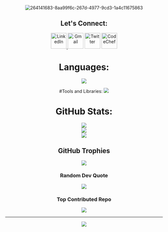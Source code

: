 <div style="max-width: 100%; margin: 0 auto; text-align: center;" align="center">

![264141683-8aa99f6c-267d-4977-9cd3-1a4c11675863](https://github.com/MARIYAPPANS/MARIYAPPANS/assets/114395182/cb6d019f-f365-4dda-b436-1cb7e0081d7b)

## Let's Connect:
 <div class="social-icons">
                <a href="https://www.linkedin.com/in/mariyappan-s/" target="_blank" class="social-icon">
                    <img src="https://user-images.githubusercontent.com/74038190/235294012-0a55e343-37ad-4b0f-924f-c8431d9d2483.gif" alt="LinkedIn" height="50" width="50">
                </a>
                <a href="mailto:mariyappanyogeshwaran@gmail.com" target="_blank"
            style="display: inline-block; border-radius: 50%;">
            <img src="https://user-images.githubusercontent.com/74038190/216122065-2f028bae-25d6-4a3c-bc9f-175394ed5011.png" alt="Gmail" height="50" width="50">
               </a>
        <a href="https://twitter.com/" target="_blank" style="display: inline-block; border-radius: 50%;">
            <img src="https://user-images.githubusercontent.com/74038190/235294011-b8074c31-9097-4a65-a594-4151b58743a8.gif" alt="Twitter" height="50" width="50">
        </a>
        <a href="https://www.codechef.com/users/mariyappan" target="_blank" style="display: inline-block; border-radius: 50%;">
            <img src="https://img.icons8.com/?size=1x&id=GkF-CAy7S8GY&format=png" alt="CodeChef" height="50" width="50"
                style="fill: #1a1b27;">
        </a>
        </div>

# Languages:
<img src="https://skillicons.dev/icons?i=c,cpp,java,python,css,html,js,php&perline=8" >

#Tools and Libraries:
<img src="https://skillicons.dev/icons?i=vscode,vercel,sqlite,replit,postgres,mysql,github,firebase,django,bootstrap,androidstudio&perline=6" >


# GitHub Stats:
![](https://github-readme-stats.vercel.app/api?username=MARIYAPPANS&theme=dark&hide_border=false&include_all_commits=false&count_private=false)<br/>
![](https://github-readme-streak-stats.herokuapp.com/?user=MARIYAPPANS&theme=dark&hide_border=false)<br/>
![](https://github-readme-stats.vercel.app/api/top-langs/?username=MARIYAPPANS&theme=dark&hide_border=false&include_all_commits=false&count_private=false&layout=compact)

##  GitHub Trophies
![](https://github-profile-trophy.vercel.app/?username=MARIYAPPANS&theme=nord&no-frame=false&no-bg=false&margin-w=4)

###  Random Dev Quote
![](https://quotes-github-readme.vercel.app/api?type=horizontal&theme=tokyonight)

###  Top Contributed Repo
![](https://github-contributor-stats.vercel.app/api?username=MARIYAPPANS&limit=5&theme=nord&combine_all_yearly_contributions=true)

---
[![](https://visitcount.itsvg.in/api?id=MARIYAPPANS&icon=6&color=5)](https://visitcount.itsvg.in)

<!-- Proudly created with GPRM ( https://gprm.itsvg.in ) -->
